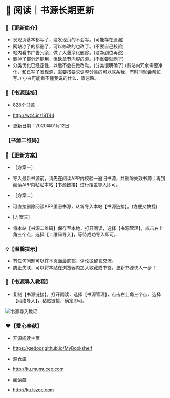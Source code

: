 # 📖 阅读｜书源长期更新

### 🔖【更新简介】

- 发现页基本都写了，没发现页的不会写。(可能存在遗漏)
- 网站凉了的都删了，可以修改的也改了。(不要自己校验)
- 站内看书广告冗余，做了大量净化删除。(没净到位再说)
- 删掉了部分还能用，但缺章节内容的源。(不重要就删了)
- 分类优化已经定性，以后不会在做改动。(分类很明确了)
(有站内冗余需要净化，和已写了发现源，需要按要求调整分类的可以联系我，有时间就会帮忙写。)
小白可能看不懂我说的什么，请忽略。

### 🔗【书源链接】

- 828个书源

- http://wz4.in/18T44

- 更新日期：2020年01月12日

### 【书源二维码】



### 💠【更新方案】

- ［方案一］
- 导入最新书源前，请先在阅读APP内校验一遍旧书源，并删除失效书源；再到阅读APP内粘贴本站【书源链接】进行覆盖导入即可。

- ［方案二］
- 可直接删除阅读APP里旧书源，从新导入本站【书源链接】。(方便又快捷)

- [方案三]
- 将本站【书源二维码】保存至本地，打开阅读，选择【书源管理】，点击右上角三个点，选择【二维码导入】，等待成功导入即可。


### 💡【温馨提示】

- 有任何问题可以在本页面最底部，评论区留言交流。
- 防止失联，可以将本贴在浏览器内加入收藏或书签，更新书源快人一步！

### 💯【书源导入教程】

- 复制【书源链接】，打开阅读，选择【书源管理】，点击右上角三个点，选择【网络导入】，粘贴链接，确定即可。

![书源导入教程](https://images.gitee.com/uploads/images/2020/0102/115143_7d4ecc9c_5572791.jpeg "教程.jpg")

### ❤【爱心奉献】

- 开源阅读主页
- https://gedoor.github.io/MyBookshelf

- 源仓库
- http://ku.mumuceo.com

- 阅读酷
- http://ku.iszoc.com

